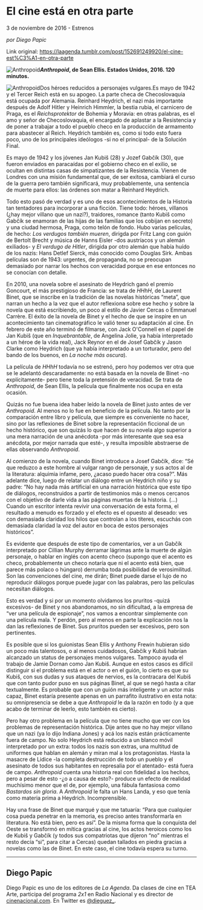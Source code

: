 # El cine está en otra parte



3 de noviembre de 2016 - Estrenos

_por Diego Papic_

Link original: https://laagenda.tumblr.com/post/152691249920/el-cine-est%C3%A1-en-otra-parte

![Anthropoid](https://64.media.tumblr.com/630acee61aa146585e3c329a28b9c29f/tumblr_inline_pjzvpv5FEw1t6q87u_500.jpg)***Anthropoid*, de Sean Ellis. Estados Unidos, 2016. 120 minutos.**

![Anthropoid](https://64.media.tumblr.com/630acee61aa146585e3c329a28b9c29f/tumblr_inline_pjzvpv5FEw1t6q87u_500.jpg)Dos héroes reducidos a personajes vulgares.Es mayo de 1942 y el Tercer Reich está en su apogeo. La parte checa de Checoslovaquia está ocupada por Alemania. Reinhard Heydrich, el nazi más importante después de Adolf Hitler y Heinrich Himmler, la bestia rubia, el carnicero de Praga, es el *Reichsprotektor* de Bohemia y Moravia: en otras palabras, es el amo y señor de Checoslovaquia, el encargado de aplastar a la Resistencia y de poner a trabajar a todo el pueblo checo en la producción de armamento para abastecer al Reich. Heydrich también es, como si todo esto fuera poco, uno de los principales ideólogos -si no el principal- de la Solución Final.

Es mayo de 1942 y los jóvenes Jan Kubiš (28) y Jozef Gabčík (30), que fueron enviados en paracaídas por el gobierno checo en el exilio, se ocultan en distintas casas de simpatizantes de la Resistencia. Vienen de Londres con una misión fundamental que, de ser exitosa, cambiará el curso de la guerra pero también significará, muy probablemente, una sentencia de muerte para ellos: las órdenes son matar a Reinhard Heydrich.

Todo esto pasó de verdad y es uno de esos acontecimientos de la Historia tan tentadores para incorporar a una ficción. Tiene todo: héroes, villanos (¿hay mejor villano que un nazi?), traidores, romance (tanto Kubiš como Gabčík se enamoran de las hijas de las familias que los cobijan en secreto) y una ciudad hermosa, Praga, como telón de fondo. Hubo varias películas, de hecho: *Los verdugos también mueren*, dirigda por Fritz Lang con guión de Bertolt Brecht y música de Hanns Eisler -dos austríacos y un alemán exiliados- y *El verdugo de Hitler*, dirigida por otro alemán que había huído de los nazis: Hans Detlef Sierck, más conocido como Douglas Sirk. Ambas películas son de 1943: urgentes, de propaganda, no se preocupan demasiado por narrar los hechos con veracidad porque en ese entonces no se conocían con detalle.

En 2010, una novela sobre el asesinato de Heydrich ganó el premio Goncourt, el más prestigioso de Francia: se trata de *HHhH*, de Laurent Binet, que se inscribe en la tradición de las novelas históricas “meta”, que narran un hecho a la vez que el autor reflexiona sobre ese hecho y sobre la novela que está escribiendo, un poco al estilo de Javier Cercas o Emmanuel Carrère. El éxito de la novela de Binet y el hecho de que se inspire en un acontecimiento tan cinematográfico le valió tener su adaptación al cine. En febrero de este año terminó de filmarse, con Jack O'Connell en el papel de Jan Kubiš (que en *Inquebrantable*, de Angelina Jolie, ya había interpretado a un héroe de la vida real), Jack Reynor en el de Josef Gabčík y Jason Clarke como Heydrich (que ya había interpretado a un torturador, pero del bando de los buenos, en *La noche más oscura*).

La película de *HHhH* todavía no se estrenó, pero hoy podemos ver otra que se le adelantó descaradamente: no está basada en la novela de Binet -no explícitamente- pero tiene toda la pretensión de veracidad. Se trata de *Anthropoid*, de Sean Ellis, la película que finalmente nos ocupa en esta ocasión.

Quizás no fue buena idea haber leído la novela de Binet justo antes de ver *Anthropoid*. Al menos no lo fue en beneficio de la película. No tanto por la comparación entre libro y película, que siempre es conveniente no hacer, sino por las reflexiones de Binet sobre la representación ficcional de un hecho histórico, que son quizás lo que hacen de su novela algo superior a una mera narración de una anécdota -por más interesante que sea esa anécdota, por mejor narrada que esté-, y resulta imposible abstraerse de ellas observando *Anthropoid*.

Al comienzo de la novela, cuando Binet introduce a Josef Gabčík, dice: “Sé que reduzco a este hombre al vulgar rango de personaje, y sus actos al de la literatura: alquimia infame, pero, ¿acaso puedo hacer otra cosa?”. Más adelante dice, luego de relatar un diálogo entre un Heydrich niño y su padre: “No hay nada más artificial en una narración histórica que este tipo de diálogos, reconstruidos a partir de testimonios más o menos cercanos con el objetivo de darle vida a las páginas muertas de la historia. (…) Cuando un escritor intenta revivir una conversación de esta forma, el resultado a menudo es forzado y el efecto es el opuesto al deseado: ves con demasiada claridad los hilos que controlan a los títeres, escuchás con demasiada claridad la voz del autor en boca de estos personajes históricos”.

Es evidente que después de este tipo de comentarios, ver a un Gabčík interpretado por Cillian Murphy derramar lágrimas ante la muerte de algún personaje, o hablar en inglés con acento checo (supongo que el acento es checo, probablemente un checo notaría que ni el acento está bien, que parece más polaco o húngaro) derrumba toda posibilidad de verosimilitud. Son las convenciones del cine, me dirán; Binet puede darse el lujo de no reproducir diálogos porque puede jugar con las palabras, pero las películas necesitan diálogos.

Esto es verdad y si por un momento olvidamos los pruritos -quizá excesivos- de Binet y nos abandonamos, no sin dificultad, a la empresa de “ver una película de espionaje”, nos vamos a encontrar simplemente con una película mala. Y perdón, pero al menos en parte la explicación nos la dan las reflexiones de Binet. Sus pruritos pueden ser excesivos, pero son pertinentes.

Es posible que si los guionistas Sean Ellis y Anthony Frewin hubieran sido un poco más talentosos, o al menos cuidadosos, Gabčík y Kubiš habrían alcanzado un status de personajes menos vulgares. Tampoco ayuda el trabajo de Jamie Dornan como Jan Kubiš. Aunque en estos casos es difícil distinguir si el problema está en el actor o en el guión, lo cierto es que su Kubiš, con sus dudas y sus ataques de nervios, es la contracara del Kubiš que con tanto pudor puso en sus páginas Binet, al que se negó hasta a citar textualmente. Es probable que con un guión más inteligente y un actor más capaz, Binet estaría presente apenas en un parrafito ilustrativo en esta nota: su omnipresencia se debe a que *Anthropoid* le da la razón en todo (y a que acabo de terminar de leerlo, esto también es cierto).

Pero hay otro problema en la película que no tiene mucho que ver con los problemas de representación histórica. Dije antes que no hay mejor villano que un nazi (ya lo dijo Indiana Jones) y acá los nazis están prácticamente fuera de campo. No solo Heydrich está reducido a un blanco móvil interpretado por un extra: todos los nazis son extras, una multitud de uniformes que hablan en alemán y miran mal a los protagonistas. Hasta la masacre de Lidice -la completa destrucción de todo un pueblo y el asesinato de todos sus habitantes en represalia por el atentado- está fuera de campo. *Anthropoid* cuenta una historia real con fidelidad a los hechos, pero a pesar de esto -¿o a causa de esto?- produce un efecto de realidad muchísimo menor que el de, por ejemplo, una fábula fantasiosa como *Bastardos sin gloria*. A *Anthropoid* le falta un Hans Landa, y eso que tenía como materia prima a Heydrich. Incomprensible.

Hay una frase de Binet que marqué y que me tatuaría: “Para que cualquier cosa pueda penetrar en la memoria, es preciso antes transformarla en literatura. No está bien, pero es así”. De la misma forma que la conquista del Oeste se transformó en mítica gracias al cine, los actos heroicos como los de Kubiš y Gabčík (y todos sus compatriotas que dijeron “no” mientras el resto decía “si”, para citar a Cercas) quedan tallados en piedra gracias a novelas como las de Binet. En este caso, el cine todavía espera su turno.

  




---

 Diego Papic
------------

 Diego Papic es uno de los editores de *La Agenda*. Da clases de cine en TEA Arte, participa del programa *2x1* en Radio Nacional y es director de [cinenacional.com](http://www.cinenacional.com/). En Twitter es [@dieguez\_](https://twitter.com/dieguez_). 

